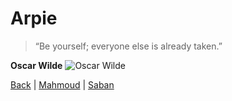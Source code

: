 
# Arpie
> “Be yourself; everyone else is already taken.” 

**Oscar Wilde**
![Oscar Wilde](https://upload.wikimedia.org/wikipedia/commons/9/92/Oscar_Wilde_3g07095u-adjust.jpg)

[Back](./README.md) | [Mahmoud](./Mahmoud.md) | [Saban](./Saban.md)
